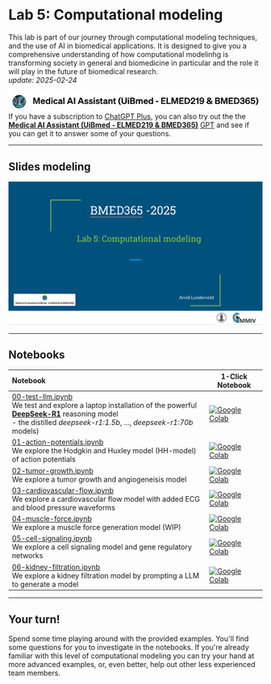 # Lab 5: Computational modeling

This lab is part of our journey through computational modeling techniques, and the use of AI in biomedical applications. It is designed to give you a comprehensive understanding of how computational modelinhg is transforming society in general and biomedicine in particular and the role it will play in the future of biomedical research.<br>  _update: 2025-02-24_


<!-- ![img](../assets/GPT-MedAI.png)<br> -->
<img src="../assets/GPT-MedAI.png" width="600"><br>
If you have a subscription to [ChatGPT Plus](https://openai.com/blog/chatgpt-plus), you can also try out the the [**Medical AI Assistant (UiBmed - ELMED219 & BMED365)**](https://chat.openai.com/g/g-d90dfN17H-medical-ai-assistant-uibmed-elmed219-bmed365) [GPT](https://openai.com/blog/introducing-gpts) and see if you can get it to answer some of your questions.

---------------

## Slides modeling

<a href="https://docs.google.com/presentation/d/e/2PACX-1vTM1NY3r8nyZgdfhkJgsdTZDpANGwPscmXWB49cw5SHZgS20MsI6abjUzog0Ez6h_RR3e6F5qadZutD/pub?start=false&loop=false&delayms=3000"><img src="../assets/Lab5-slide-0.png"></a>


<!--
<img src="assets/Lab3-slide-0.png">
-->

------
## Notebooks

| Notebook    |      1-Click Notebook      |
|:----------|------|
|  [00-test-llm.ipynb](https://nbviewer.jupyter.org/github/MMIV-ML/BMED365-2025/blob/main/Lab5-Comp-Mod/00-test-llm.ipynb)<br> We test and explore a laptop installation of the powerful [**DeepSeek-R1**](https://arxiv.org/html/2501.12948v1) reasoning model <br> - the distilled _deepseek-r1:1.5b_, ..., _deepseek-r1:70b_ models)   | [![Google Colab](https://colab.research.google.com/assets/colab-badge.svg)](https://colab.research.google.com/github/MMIV-ML/BMED365-2025/blob/main/Lab5-Comp-Mod/00-test-llm.ipynb)|
|  [01-action-potentials.ipynb](https://nbviewer.jupyter.org/github/MMIV-ML/BMED365-2025/blob/main/Lab5-Comp-Mod/notebooks/01-action-potentials.ipynb)<br> We explore the Hodgkin and Huxley model (HH-model) of action potentials | [![Google Colab](https://colab.research.google.com/assets/colab-badge.svg)](https://colab.research.google.com/github/MMIV-ML/BMED365-2025/blob/main/Lab5-Comp-Mod/notebooks/01-action-potentials.ipynb)|
|  [02-tumor-growth.ipynb](https://nbviewer.jupyter.org/github/MMIV-ML/BMED365-2025/blob/main/Lab5-Comp-Mod/notebooks/02-tumor-growth.ipynb)<br> We explore a tumor growth and angiogeneisis model | [![Google Colab](https://colab.research.google.com/assets/colab-badge.svg)](https://colab.research.google.com/github/MMIV-ML/BMED365-2025/blob/main/Lab5-Comp-Mod/notebooks/02-tumor-growth.ipynb)|
|  [03-cardiovascular-flow.ipynb](https://nbviewer.jupyter.org/github/MMIV-ML/BMED365-2025/blob/main/Lab5-Comp-Mod/notebooks/03-cardiovascular-flow.ipynb)<br> We explore a cardiovascular flow model with added ECG and blood pressure waveforms | [![Google Colab](https://colab.research.google.com/assets/colab-badge.svg)](https://colab.research.google.com/github/MMIV-ML/BMED365-2025/blob/main/Lab5-Comp-Mod/notebooks/03-cardiovascular-flow.ipynb)|
|  [04-muscle-force.ipynb](https://nbviewer.jupyter.org/github/MMIV-ML/BMED365-2025/blob/main/Lab5-Comp-Mod/notebooks/04-muscle-force.ipynb)<br> We explore a muscle force generation model (WIP)| [![Google Colab](https://colab.research.google.com/assets/colab-badge.svg)](https://colab.research.google.com/github/MMIV-ML/BMED365-2025/blob/main/Lab5-Comp-Mod/notebooks/04-muscle-force.ipynb)|
|  [05-cell-signaling.ipynb](https://nbviewer.jupyter.org/github/MMIV-ML/BMED365-2025/blob/main/Lab5-Comp-Mod/notebooks/05-cell-signaling.ipynb)<br> We explore a cell signaling model and gene regulatory networks | [![Google Colab](https://colab.research.google.com/assets/colab-badge.svg)](https://colab.research.google.com/github/MMIV-ML/BMED365-2025/blob/main/Lab5-Comp-Mod/notebooks/05-cell-signaling.ipynb)|
|  [06-kidney-filtration.ipynb](https://nbviewer.jupyter.org/github/MMIV-ML/BMED365-2025/blob/main/Lab5-Comp-Mod/notebooks/06-kidney-filtration.ipynb)<br> We explore a kidney filtration model by prompting a LLM to generate a model | [![Google Colab](https://colab.research.google.com/assets/colab-badge.svg)](https://colab.research.google.com/github/MMIV-ML/BMED365-2025/blob/main/Lab5-Comp-Mod/notebooks/06-kidney-filtration.ipynb)|


---


## Your turn!

Spend some time playing around with the provided examples. You'll find some questions for you to investigate in the notebooks. If you're already familiar with this level of computational modeling you can try your hand at more advanced examples, or, even better, help out other less experienced team members.



